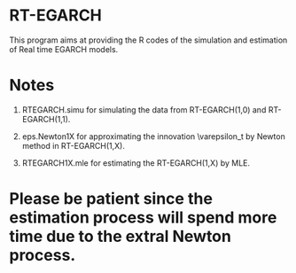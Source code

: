 # RT-EGARCH
This program aims at providing the R codes of the simulation and estimation of Real time EGARCH models.

# Notes
1) RTEGARCH.simu for simulating the data from RT-EGARCH(1,0) and RT-EGARCH(1,1).

2) eps.Newton1X for approximating the innovation \varepsilon_t by Newton method in RT-EGARCH(1,X).

3)  RTEGARCH1X.mle for estimating the RT-EGARCH(1,X) by MLE.


 # Please be patient since the estimation process will spend more time due to the extral  Newton process.

